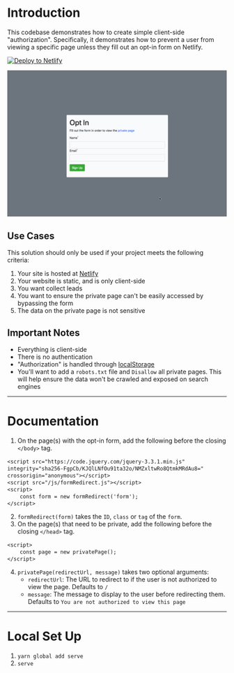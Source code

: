 # Introduction

This codebase demonstrates how to create simple client-side "authorization". Specifically, it demonstrates how to prevent a user from viewing a specific page unless they fill out an opt-in form on Netlify.

[![Deploy to Netlify](https://www.netlify.com/img/deploy/button.svg)](https://app.netlify.com/start/deploy?repository=https://github.com/stevepolitodesign/client-side-authorization)

![demonstration](./demo.gif)

## Use Cases

This solution should only be used if your project meets the following criteria:

1. Your site is hosted at [Netlify](https://www.netlify.com/)
1. Your website is static, and is only client-side
1. You want collect leads
1. You want to ensure the private page can't be easily accessed by bypassing the form
1. The data on the private page is not sensitive

## Important Notes

- Everything is client-side
- There is no authentication
- "Authorization" is handled through [localStorage](https://developer.mozilla.org/en-US/docs/Web/API/Window/localStorage)
- You'll want to add a `robots.txt` file and `Disallow` all private pages. This will help ensure the data won't be crawled and exposed on search engines

---

# Documentation

1. On the page(s) with the opt-in form, add the following before the closing `</body>` tag.

```
<script src="https://code.jquery.com/jquery-3.3.1.min.js" integrity="sha256-FgpCb/KJQlLNfOu91ta32o/NMZxltwRo8QtmkMRdAu8=" crossorigin="anonymous"></script>
<script src="/js/formRedirect.js"></script>
<script>
    const form = new formRedirect('form');
</script>
```
2. `formRedirect(form)` takes the `ID`, `class` or `tag` of the `form`.
3. On the page(s) that need to be private, add the following before the closing `</head>` tag.

```
<script>
    const page = new privatePage();
</script>
```
4. `privatePage(redirectUrl, message)` takes two optional arguments:
    - `redirectUrl`: The URL to redirect to if the user is not authorized to view the page. Defaults to `/`
    - `message`: The message to display to the user before redirecting them. Defaults to `You are not authorized to view this page`

---

# Local Set Up

1. `yarn global add serve`
1. `serve`